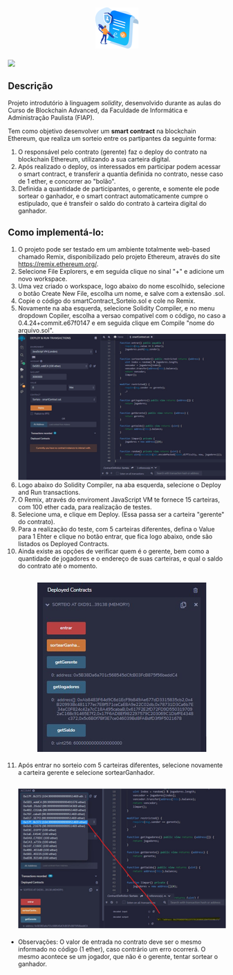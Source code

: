 <h1 align="center"> <img src="./images/smartContract.png"
     alt="Logo Rocket Games" width="100px"> <br></h1>

![](	https://img.shields.io/badge/Solidity-e6e6e6?style=for-the-badge&logo=solidity&logoColor=black)

## Descrição

Projeto introdutório à linguagem *solidity*, desenvolvido durante as aulas do Curso de Blockchain Advanced, da Faculdade de Informática e Administração Paulista (FIAP).

Tem como objetivo desenvolver um **smart contract** na blockchain Ethereum, que realiza um sorteio entre os partipantes da seguinte forma:

1. O responsável pelo contrato (gerente) faz o deploy do contrato na blockchain Ethereum, utilizando a sua carteira digital.
2. Após realizado o deploy, os interessados em participar podem acessar o smart contract, e transferir a quantia definida no contrato, nesse caso de 1 ether, e concorrer ao "bolão".
3. Definida a quantidade de participantes, o gerente, e somente ele pode sortear o ganhador, e o smart contract automaticamente cumpre o estipulado, que é transfeir o saldo do contrato à carteira digital do ganhador.

## Como implementá-lo:

1. O projeto pode ser testado em um ambiente totalmente web-based chamado Remix, disponibilizado pelo projeto Ethereum, através do site https://remix.ethereum.org/.
2. Selecione File Explorers, e em seguida clique no sinal "+" e adicione um novo workspace.
3. Uma vez criado o workspace, logo abaixo do nome escolhido, selecione o botão Create New File, escolha um nome, e salve com a extensão .sol.
4. Copie o código do smartContract_Sorteio.sol e cole no Remix.
5. Novamente na aba esquerda, selecione Solidity Compiler, e no menu dropdown Copiler, escolha a versao compativel com o código, no caso a 0.4.24+commit.e67f0147 e em seguida clique em Compile "nome do arquivo.sol".
   <img src="./images/screenshot1.jpg">
6. Logo abaixo do Solidity Compiler, na aba esquerda, selecione o Deploy and Run transactions.
7. O Remix, através do enviroment JavaScript VM te fornece 15 carteiras, com 100 ether cada, para realização de testes.
8. Selecione uma, e clique em Deploy. (Essa passa ser a carteira "gerente" do contrato).
9.  Para a realização do teste, com 5 carteiras diferentes, defina o Value para 1 Ehter e clique no botão entrar, que fica logo abaixo, onde são listados os Deployed Contracts.
10. Ainda existe as opções de verificar quem é o gerente, bem como a quantidade de jogadores e o endereço de suas carteiras, e qual o saldo do contrato até o momento.
   <br><h2 align="center"><img src="./images/screenshot2.jpg">
11. Após entrar no sorteio com 5 carteiras diferentes, selecione novamente a carteira gerente e selecione sortearGanhador.
    <br><h2 align="center"><img src="./images/screenshot3.jpg">

* Observações: O valor de entrada no contrato deve ser o mesmo informado no código (1 ether), caso contrário um erro ocorrerá. O mesmo acontece se um jogador, que não é o gerente, tentar sortear o ganhador.

